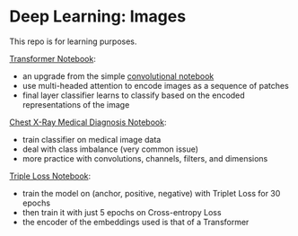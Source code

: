 # Deep Learning: Images

This repo is for learning purposes.

[Transformer Notebook](./mnist_transformer.ipynb):

- an upgrade from the simple [convolutional notebook](./mnist_conv.ipynb)
- use multi-headed attention to encode images as a sequence of patches
- final layer classifier learns to classify based on the encoded representations of the image


[Chest X-Ray Medical Diagnosis Notebook](./xray_conv.ipynb):

- train classifier on medical image data
- deal with class imbalance (very common issue) 
- more practice with convolutions, channels, filters, and dimensions


[Triple Loss Notebook](./mnist_contrastive.ipynb):

- train the model on (anchor, positive, negative) with Triplet Loss for 30 epochs
- then train it with just 5 epochs on Cross-entropy Loss
- the encoder of the embeddings used is that of a Transformer

